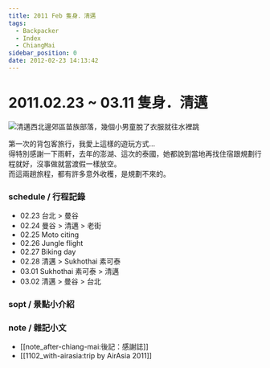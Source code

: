 ```yaml
---
title: 2011 Feb 隻身．清邁
tags:
  - Backpacker
  - Index
  - ChiangMai
sidebar_position: 0
date: 2012-02-23 14:13:42
---
```


# 2011.02.23 ~ 03.11 隻身．清邁

![清邁西北邊郊區苗族部落，幾個小男童脫了衣服就往水裡跳](http://farm9.staticflickr.com/8017/7159285681_dc57885de7_c.jpg)

第一次的背包客旅行，我愛上這樣的遊玩方式…  
得特別感謝一下雨軒，去年的澎湖、這次的泰國，她都說到當地再找住宿跟規劃行程就好，沒事做就當渡假一樣放空。  
而這兩趟旅程，都有許多意外收穫，是規劃不來的。

### schedule / 行程記錄

- 02.23 台北 > 曼谷
- 02.24 曼谷 > 清邁 > 老街
- 02.25 Moto citing
- 02.26 Jungle flight
- 02.27 Biking day
- 02.28 清邁 > Sukhothai 素可泰
- 03.01 Sukhothai 素可泰 > 清邁
- 03.02 清邁 > 曼谷 > 台北

### sopt / 景點小介紹

### note / 雜記小文

- [[note_after-chiang-mai:後記：感謝誌]]
- [[1102_with-airasia:trip by AirAsia 2011]]
